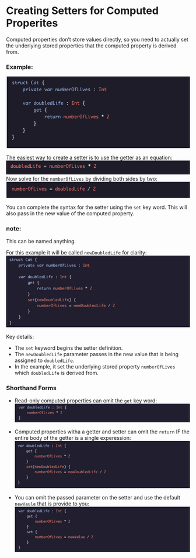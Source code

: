 # Creating Setters for Computed Properites

Computed properties don’t store values directly, so you need to actually set the underlying stored properties that the computed property is derived from.

### Example:
![Alt text](../Images/Properties_And_Access_Control/creatingSetters.png "a title")

The easiest way to create a setter is to use the getter as an equation:
![Alt text](../Images/Properties_And_Access_Control/setterEquation1.png "an example equation1")
Now solve for the ``numberOfLives`` by dividing both sides by two:
![Alt text](../Images/Properties_And_Access_Control/setterEquation2.png "an example equation1")

You can complete the syntax for the setter using the ``set`` key word.
This will also pass in the new value of the computed property.
### note: 
This can be named anything.

For this example it will be called ``newDoubledLife`` for clarity:
![Alt text](../Images/Properties_And_Access_Control/setterExample1.png "a title")

Key details:
* The ``set`` keyword begins the setter definition.
* The ``newDoubledLife`` parameter passes in the new value that is being assigned to ``doubledLife``.
* In the example, it set the underlying stored property ``numberOfLives`` which ``doubledLife`` is derived from.

### Shorthand Forms

* Read-only computed properties can omit the ``get`` key word:
![Alt text](../Images/Properties_And_Access_Control/omittingGetKeyword.png "Omitting Get Keyword Example")

* Computed properties witha a getter and setter can omit the ``return`` IF the entire body of the getter is a single experession:
![Alt text](../Images/Properties_And_Access_Control/omittingReturnKeyword.png "Omitting Return Keyword Example")

* You can omit the passed parameter on the setter and use the default ``newVaule`` that is provide to you:
![Alt text](../Images/Properties_And_Access_Control/omittingPassedParam.png "Omitting Passed Parameter Example")